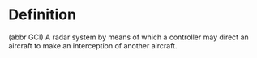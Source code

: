 # Definition

(abbr GCI) A radar system by means of which a controller may direct an
aircraft to make an interception of another aircraft.
